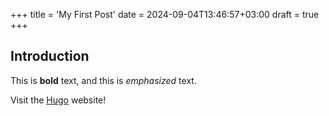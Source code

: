 +++
title = 'My First Post'
date = 2024-09-04T13:46:57+03:00
draft = true
+++

## Introduction

This is **bold** text, and this is *emphasized* text.

Visit the [Hugo](https://gohugo.io) website!

